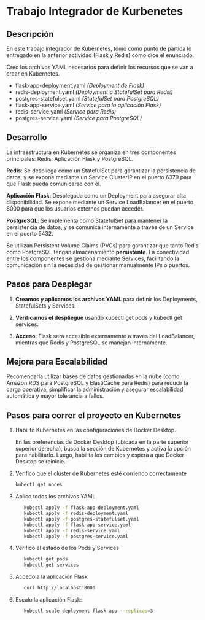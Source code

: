 # Trabajo Integrador de Kurbenetes

## Descripción
En este trabajo integrador de Kubernetes, tomo como punto de partida lo entregado en la anterior actividad (Flask y Redis) como dice el enunciado.

Creo los archivos YAML necesarios para definir los recursos que se van a crear en Kubernetes.

- flask-app-deployment.yaml *(Deployment de Flask)*
- redis-deployment.yaml *(Deployment o StatefulSet para Redis)*
- postgres-statefulset.yaml *(StatefulSet para PostgreSQL)*
- flask-app-service.yaml *(Service para la aplicación Flask)*
- redis-service.yaml *(Service para Redis)*
- postgres-service.yaml *(Service para PostgreSQL)*

## Desarrollo

La infraestructura en Kubernetes se organiza en tres componentes principales: Redis, Aplicación Flask y PostgreSQL.

**Redis**: Se despliega como un StatefulSet para garantizar la persistencia de datos, y se expone mediante un Service ClusterIP en el puerto 6379 para que Flask pueda comunicarse con él.

**Aplicación Flask**: Desplegada como un Deployment para asegurar alta disponibilidad. Se expone mediante un Service LoadBalancer en el puerto 8000 para que los usuarios externos puedan acceder.

**PostgreSQL**: Se implementa como StatefulSet para mantener la persistencia de datos, y se comunica internamente a través de un Service en el puerto 5432.

Se utilizan Persistent Volume Claims (PVCs) para garantizar que tanto Redis como PostgreSQL tengan almacenamiento **persistente**. La conectividad entre los componentes se gestiona mediante Services, facilitando la comunicación sin la necesidad de gestionar manualmente IPs o puertos.

## Pasos para Desplegar

1. **Creamos y aplicamos los archivos YAML** para definir los Deployments, StatefulSets y Services.

2. **Verificamos el despliegue** usando kubectl get pods y kubectl get services.

3. **Acceso**: Flask será accesible externamente a través del LoadBalancer, mientras que Redis y PostgreSQL se manejan internamente.

## Mejora para Escalabilidad
Recomendaría utilizar bases de datos gestionadas en la nube (como Amazon RDS para PostgreSQL y ElastiCache para Redis) para reducir la carga operativa, simplificar la administración y asegurar escalabilidad automática y mayor tolerancia a fallos.


## Pasos para correr el proyecto en Kubernetes

1. Habilito Kubernetes en las configuraciones de Docker Desktop.

   En las preferencias de Docker Desktop (ubicada en la parte superior superior derecha), busca la sección de Kubernetes y activa la opción para habilitarlo. Luego, habilita los cambios y espera a que Docker Desktop se reinicie.


2. Verifico que el clúster de Kubernetes esté corriendo correctamente

   ```bash
   kubectl get nodes
   ```

3. Aplico todos los archivos YAML

   ```bash
      kubectl apply -f flask-app-deployment.yaml
      kubectl apply -f redis-deployment.yaml
      kubectl apply -f postgres-statefulset.yaml   
      kubectl apply -f flask-app-service.yaml
      kubectl apply -f redis-service.yaml
      kubectl apply -f postgres-service.yaml
   ```

4. Verifico el estado de los Pods y Services

   ```bash
      kubectl get pods
      kubectl get services
   ```

5. Accedo a la aplicación Flask

   ```bash
      curl http://localhost:8000
   ```

6. Escalo la aplicación Flask:

   ```bash
      kubectl scale deployment flask-app --replicas=3
   ```

